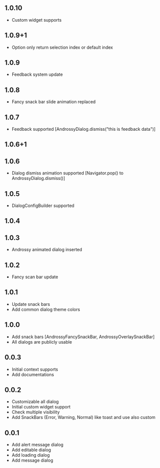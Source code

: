 ## 1.0.10

* Custom widget supports

## 1.0.9+1

* Option only return selection index or default index

## 1.0.9

* Feedback system update

## 1.0.8

* Fancy snack bar slide animation replaced

## 1.0.7

* Feedback supported [AndrossyDialog.dismiss("this is feedback data")]

## 1.0.6+1

## 1.0.6

* Dialog dismiss animation supported [Navigator.pop() to AndrossyDialog.dismiss()]

## 1.0.5

* DialogConfigBuilder supported

## 1.0.4

## 1.0.3

* Androssy animated dialog inserted

## 1.0.2

* Fancy scan bar update

## 1.0.1

* Update snack bars
* Add common dialog theme colors

## 1.0.0

* Add snack bars [AndrossyFancySnackBar, AndrossyOverlaySnackBar]
* All dialogs are publicly usable

## 0.0.3

* Initial context supports
* Add documentations

## 0.0.2

* Customizable all dialog
* Initial custom widget support
* Check multiple visibility
* Add SnackBars (Error, Warning, Normal) like toast and use also custom

## 0.0.1

* Add alert message dialog
* Add editable dialog
* Add loading dialog
* Add message dialog

